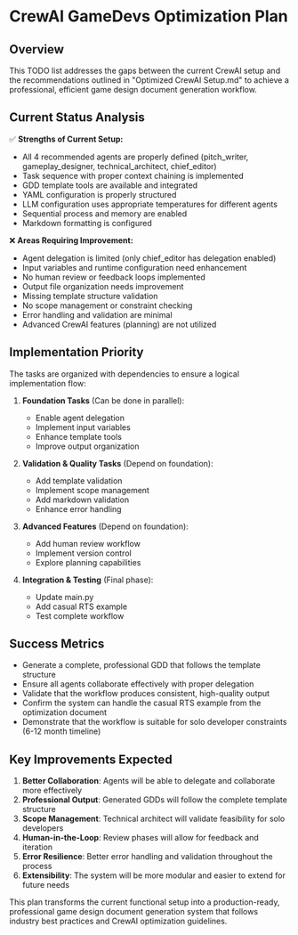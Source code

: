 # CrewAI GameDevs Optimization Plan

## Overview
This TODO list addresses the gaps between the current CrewAI setup and the recommendations outlined in "Optimized CrewAI Setup.md" to achieve a professional, efficient game design document generation workflow.

## Current Status Analysis
✅ **Strengths of Current Setup:**
- All 4 recommended agents are properly defined (pitch_writer, gameplay_designer, technical_architect, chief_editor)
- Task sequence with proper context chaining is implemented
- GDD template tools are available and integrated
- YAML configuration is properly structured
- LLM configuration uses appropriate temperatures for different agents
- Sequential process and memory are enabled
- Markdown formatting is configured

❌ **Areas Requiring Improvement:**
- Agent delegation is limited (only chief_editor has delegation enabled)
- Input variables and runtime configuration need enhancement
- No human review or feedback loops implemented
- Output file organization needs improvement
- Missing template structure validation
- No scope management or constraint checking
- Error handling and validation are minimal
- Advanced CrewAI features (planning) are not utilized

## Implementation Priority
The tasks are organized with dependencies to ensure a logical implementation flow:

1. **Foundation Tasks** (Can be done in parallel):
   - Enable agent delegation
   - Implement input variables
   - Enhance template tools
   - Improve output organization

2. **Validation & Quality Tasks** (Depend on foundation):
   - Add template validation
   - Implement scope management
   - Add markdown validation
   - Enhance error handling

3. **Advanced Features** (Depend on foundation):
   - Add human review workflow
   - Implement version control
   - Explore planning capabilities

4. **Integration & Testing** (Final phase):
   - Update main.py
   - Add casual RTS example
   - Test complete workflow

## Success Metrics
- Generate a complete, professional GDD that follows the template structure
- Ensure all agents collaborate effectively with proper delegation
- Validate that the workflow produces consistent, high-quality output
- Confirm the system can handle the casual RTS example from the optimization document
- Demonstrate that the workflow is suitable for solo developer constraints (6-12 month timeline)

## Key Improvements Expected
1. **Better Collaboration**: Agents will be able to delegate and collaborate more effectively
2. **Professional Output**: Generated GDDs will follow the complete template structure
3. **Scope Management**: Technical architect will validate feasibility for solo developers
4. **Human-in-the-Loop**: Review phases will allow for feedback and iteration
5. **Error Resilience**: Better error handling and validation throughout the process
6. **Extensibility**: The system will be more modular and easier to extend for future needs

This plan transforms the current functional setup into a production-ready, professional game design document generation system that follows industry best practices and CrewAI optimization guidelines.
